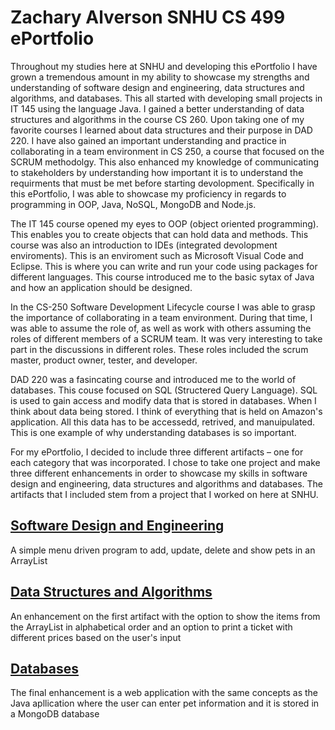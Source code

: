 # Zachary Alverson SNHU CS 499 ePortfolio

Throughout my studies here at SNHU and developing this ePortfolio I have grown a tremendous amount in my ability to showcase my strengths and understanding of software design and engineering, data structures and algorithms, and databases. This all started with developing small projects in IT 145 using the language Java. I gained a better understanding of data structures and algorithms in the course CS 260. Upon taking one of my favorite courses I learned about data structures and their purpose in DAD 220. I have also gained an important understanding and practice in collaborating in a team environment in CS 250, a course that focused on the SCRUM methodolgy. This also enhanced my knowledge of communicating to stakeholders by understanding how important it is to understand the requirments that must be met before starting devolopment. Specifically in this ePortfolio, I was able to showcase my proficiency in regards to programming in OOP, Java, NoSQL, MongoDB and Node.js.

The IT 145 course opened my eyes to OOP (object oriented programming). This enables you to create objects that can hold data and methods. This course was also an introduction to IDEs (integrated devolopment enviroments). This is an enviroment such as Microsoft Visual Code and Eclipse. This is where you can write and run your code using packages for different languages. This course introduced me to the basic sytax of Java and how an application should be designed.

In the CS-250 Software Development Lifecycle course I was able to grasp the importance of collaborating in a team environment. During that time, I was able to assume the role of, as well as work with others assuming the roles of different members of a SCRUM team. It was very interesting to take part in the discussions in different roles. These roles included the scrum master, product owner, tester, and developer. 

DAD 220 was a fasincating course and introduced me to the world of databases. This couse focused on SQL (Structered Query Language). SQL is used to gain access and modify data that is stored in databases. When I think about data being stored. I think of everything that is held on Amazon's application. All this data has to be accessedd, retrived, and manuipulated. This is one example of why understanding databases is so important.

For my ePortfolio, I decided to include three different artifacts – one for each category that was incorporated. I chose to take one project and make three different enhancements in order to showcase my skills in software design and engineering, data structures and algorithms and databases. The artifacts that I included stem from a project that I worked on here at SNHU.

## [Software Design and Engineering](https://github.com/alversonzach/alversonzach/blob/main/Software%20Design%20and%20Engineering.md)

A simple menu driven program to add, update, delete and show pets in an ArrayList

## [Data Structures and Algorithms](https://github.com/alversonzach/alversonzach/blob/main/Data%20Structures%20and%20Algorithms.md)

An enhancement on the first artifact with the option to show the items from the ArrayList in alphabetical order and an option to print a ticket with different prices based on the user's input

## [Databases](https://github.com/alversonzach/alversonzach/blob/main/Databases.md)

The final enhancement is a web application with the same concepts as the Java apllication where the user can enter pet information and it is stored in a MongoDB database
